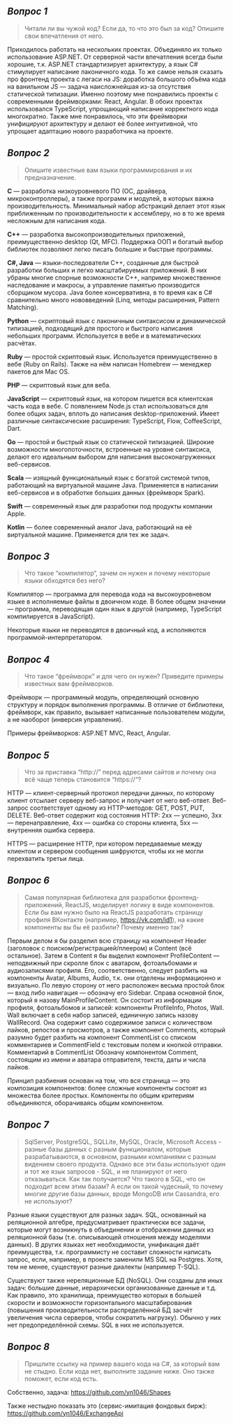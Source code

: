## _Вопрос 1_
>Читали ли вы чужой код? Если да, то что это был за код? Опишите свои впечатления от него.

Приходилось работать на нескольких проектах. Объединяло их только использование ASP.NET.
От серверной части впечатления всегда были хорошие, т.к. ASP.NET стандартизирует архитектуру, а язык C# стимулирует написание лаконичного кода.
То же самое нельзя сказать про фронтенд проекта с легаси на JS: доработка большого объёма кода на ванильном JS — задача наисложнейшая из-за отсутствия статической типизации.
Именно поэтому мне понравились проекты с современными фреймворками: React, Angular. В обоих проектах использовался TypeScript, упрощающий написание корректного кода многократно.
Также мне понравилось, что эти фреймворки унифицируют архитектуру и делают её более интуитивной, что упрощает адаптацию нового разработчика на проекте.

## _Вопрос 2_
>Опишите известные вам языки программирования и их предназначение.

**C** — разработка низкоуровневого ПО (ОС, драйвера, микроконтроллеры), а также программ и модулей, в которых важна производительность. Минимальный набор абстракций делает этот язык приближенным по производительности к ассемблеру, но в то же время несложным для написания кода.

**С++** — разработка высокопроизводительных приложений, преимущественно desktop (Qt, MFC). Поддержка ООП и богатый выбор библиотек позволяют легко писать большие и быстрые программы.

**C#, Java** — языки-последователи C++, созданные для быстрой разработки больших и легко масштабируемых приложений. В них убраны многие спорные возможности C++, например множественное наследование и макросы, а управление памятью производится сборщиком мусора. Java более консервативна, в то время как в C# сравнительно много нововведений (Linq, методы расширения, Pattern Matching). 

**Python** — скриптовый язык с лаконичным синтаксисом и динамической типизацией, подходящий для простого и быстрого написания небольших программ. Используется в вебе и в математических расчётах.

**Ruby** — простой скриптовый язык. Используется преимущественно в вебе (Ruby on Rails). Также на нём написан Homebrew — менеджер пакетов для Mac OS.

**PHP** — скриптовый язык для веба.

**JavaScript** — скриптовый язык, на котором пишется вся клиентская часть кода в вебе. С появлением Node.js стал использоваться для более общих задач, вплоть до написания desktop-приложений. Имеет различные синтаксические расширения: TypeScript, Flow, CoffeeScript, Dart.

**Go** — простой и быстрый язык со статической типизацией. Широкие возможности многопоточности, встроенные на уровне синтаксиса, делают его идеальным выбором для написания высоконагруженных веб-сервисов.

**Scala** — изящный функциональный язык с богатой системой типов, работающий на виртуальной машине Java. Применяется в написании веб-сервисов и в обработке больших данных (фреймворк Spark).

**Swift** — современный язык для разработки под продукты компании Apple.

**Kotlin** — более современный аналог Java, работающий на её виртуальной машине. Применяется для тех же задач.

## _Вопрос 3_
>Что такое “компилятор“, зачем он нужен и почему некоторые языки обходятся без него?

Компилятор — программа для перевода кода на высокоуровневом языке в исполняемые файлы в двоичном коде. В более общем значении — программа, переводящая один язык в другой (например, TypeScript компилируется в JavaScript).

Некоторые языки не переводятся в двоичный код, а исполняются программой-интерпретатором.

## _Вопрос 4_
>Что такое “фреймворк” и для чего он нужен? Приведите примеры известных вам фреймворков.

Фреймворк — программный модуль, определяющий основную структуру и порядок выполнения программы. В отличие от библиотеки, фреймворк, как правило, вызывает написанные пользователем модули, а не наоборот (инверсия управления).

Примеры фреймворков: ASP.NET MVC, React, Angular.

## _Вопрос 5_
>Что за приставка “http://” перед адресами сайтов и почему она всё чаще теперь становится
“https://“?

HTTP — клиент-серверный протокол передачи данных, по которому клиент отсылает серверу веб-запрос и получает от него веб-ответ.
Веб-запрос соответствует одному из HTTP-методов: GET, POST, PUT, DELETE.
Веб-ответ содержит код состояния HTTP: 2xx — успешно, 3xx — перенаправление, 4xx — ошибка со стороны клиента, 5xx — внутренняя ошибка сервера.

HTTPS — расширение HTTP, при котором передаваемые между клиентом и сервером сообщения шифруются, чтобы их не могли перехватить третьи лица.

## _Вопрос 6_
>Самая популярная библиотека для разработки фронтенд-приложений, ReactJS, моделирует
>логику в виде компонентов.
>Если бы вам нужно было на ReactJS разработать страницу профиля ВКонтакте
>(например, https://vk.com/id1), на какие компоненты вы бы её разбили? Почему именно так?

Первым делом я бы разделил всю страницу на компонент Header (заголовок с поиском/регистрацией/плеером) и Content (всё остальное).
Затем в Content я бы выделил компонент ProfileContent — неподвижный при скролле блок с аватаром, фотоальбомами и аудиозаписями профиля. Его, соответственно, следует разбить на компоненты Avatar, Albums, Audio, т.к. они отделены информационно и визуально.
По левую сторону от него расположен весьма простой блок — вход либо навигация — обозначу его Sidebar.
Справа основной блок, который я назову MainProfileContent. Он состоит из информации профиля, фотоальбомов и записей: компоненты ProfileInfo, Photos, Wall.
Wall включает в себя набор записей, единичную запись назову WallRecord. Она содержит само содержимое записи c количеством лайков, репостов и просмотров, а также компонент Comments, который разумно будет разбить на компонент CommentList со списком комментариев и CommentField с текстовым полем и кнопкой отправки. Комментарий в CommentList Обозначу компонентом Comment, состоящим из имени и аватара отправителя, текста, даты и числа лайков.

Принцип разбиения основан на том, что вся страница — это композиция компонентов: более сложные компоненты состоят из множества более простых. Компоненты по общим критериям объединяются, оборачиваясь общим компонентом.

## _Вопрос 7_
>SqlServer, PostgreSQL, SQLLite, MySQL, Oracle, Microsoft Access - разные базы данных с разным
>функционалом, которые разрабатываются, в основном, разными компаниями с разным
>видением своего продукта.
>Однако все эти базы используют один и тот же язык запросов - SQL, и не планируют от него
>отказываться. Как так получается? Что такого в SQL, что он подходит всем этим базам?
>А если он такой чудесный, то почему многие другие базы данных, вроде MongoDB или Cassandra,
>его не используют?

Разные языки существуют для разных задач. SQL, основанный на реляционной алгебре, предусматривает практически все задачи, которые могут возникнуть в объединении и отображении данных из реляционной базы (т.е. описывающей отношения между моделями данных). В других языках нет необходимости, унификация даёт преимущества, т.к. программисту не составит сложности написать запрос, если, например, в проекте заменили MS SQL на Postgres. Хотя, тем не менее, существуют разные диалекты (например T-SQL).

Существуют также нереляционные БД (NoSQL). Они созданы для иных задач: большие данные, иерархически организованные данные и т.д. Как правило, это хранилища, преимущество которых в большей скорости и возможности горизонтального масштабирования (повышения производительности распределённой БД засчёт увеличения числа серверов, чтобы сократить нагрузку). Обычно у них нет предопределённой схемы. SQL в них не используется.

## _Вопрос 8_
>Пришлите ссылку на пример вашего кода на C#, за который вам не стыдно. Если кода нет,
выполните задание ниже. Оно также поможет, если код есть.

Собственно, задача: https://github.com/yn1046/Shapes

Также нестыдно показать это (сервис-имитация фондовых бирж): https://github.com/yn1046/ExchangeApi
